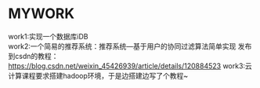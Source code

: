 # MYWORK

work1:实现一个数据库iDB  
work2:一个简易的推荐系统：推荐系统—基于用户的协同过滤算法简单实现  发布到csdn的教程：https://blog.csdn.net/weixin_45426939/article/details/120884523
work3:云计算课程要求搭建hadoop环境，于是边搭建边写了个教程~ 
